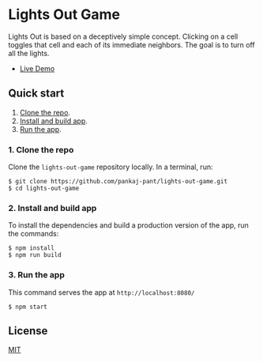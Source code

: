 # Lights Out Game

Lights Out is based on a deceptively simple concept. Clicking on a cell toggles that cell and each of its immediate neighbors. The goal is to turn off all the lights.

* [Live Demo](https://lights-out-retro.herokuapp.com/)


## Quick start

1. [Clone the repo](#1-clone-the-repo).
1. [Install and build app](#2-install-and-build-app).
1. [Run the app](#3-run-the-app).

### 1. Clone the repo

Clone the `lights-out-game` repository locally. In a terminal, run:

```
$ git clone https://github.com/pankaj-pant/lights-out-game.git
$ cd lights-out-game
```

### 2. Install and build app

To install the dependencies and build a production version of the app, run the commands:

    $ npm install
    $ npm run build

### 3. Run the app

This command serves the app at `http://localhost:8080/`

    $ npm start

## License
[MIT](https://choosealicense.com/licenses/mit/)